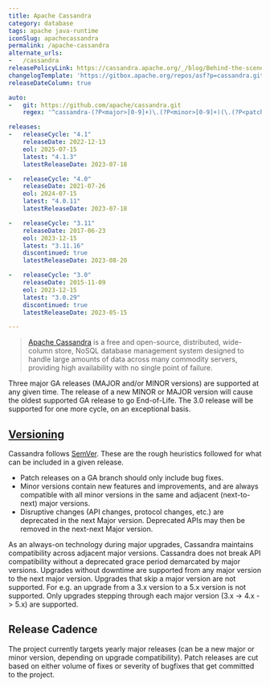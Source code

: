 ```yaml
---
title: Apache Cassandra
category: database
tags: apache java-runtime
iconSlug: apachecassandra
permalink: /apache-cassandra
alternate_urls:
-   /cassandra
releasePolicyLink: https://cassandra.apache.org/_/blog/Behind-the-scenes-of-an-Apache-Cassandra-Release.html
changelogTemplate: 'https://gitbox.apache.org/repos/asf?p=cassandra.git;a=blob_plain;f=NEWS.txt;hb=refs/tags/cassandra-__LATEST__'
releaseDateColumn: true

auto:
-   git: https://github.com/apache/cassandra.git
    regex: '^cassandra-(?P<major>[0-9]+)\.(?P<minor>[0-9]+)(\.(?P<patch>[0-9]+))?$'

releases:
-   releaseCycle: "4.1"
    releaseDate: 2022-12-13
    eol: 2025-07-15
    latest: "4.1.3"
    latestReleaseDate: 2023-07-18

-   releaseCycle: "4.0"
    releaseDate: 2021-07-26
    eol: 2024-07-15
    latest: "4.0.11"
    latestReleaseDate: 2023-07-18

-   releaseCycle: "3.11"
    releaseDate: 2017-06-23
    eol: 2023-12-15
    latest: "3.11.16"
    discontinued: true
    latestReleaseDate: 2023-08-20

-   releaseCycle: "3.0"
    releaseDate: 2015-11-09
    eol: 2023-12-15
    latest: "3.0.29"
    discontinued: true
    latestReleaseDate: 2023-05-15

---
```


> [Apache Cassandra](https://cassandra.apache.org) is a free and open-source, distributed,
> wide-column store, NoSQL database management system designed to handle large amounts of data
> across many commodity servers, providing high availability with no single point of failure.

Three major GA releases (MAJOR and/or MINOR versions) are supported at any given time. The release
of a new MINOR or MAJOR version will cause the oldest supported GA release to go End-of-Life.
The 3.0 release will be supported for one more cycle, on an exceptional basis.

## [Versioning](https://cassandra.apache.org/_/blog/Behind-the-scenes-of-an-Apache-Cassandra-Release.html)

Cassandra follows [SemVer](https://semver.org/). These are the rough heuristics followed for what
can be included in a given release.

- Patch releases on a GA branch should only include bug fixes.
- Minor versions contain new features and improvements, and are always compatible with all minor versions in the same and adjacent (next-to-next) major versions.
- Disruptive changes (API changes, protocol changes, etc.) are deprecated in the next Major version.  Deprecated APIs may then be removed in the next-next Major version.

As an always-on technology during major upgrades, Cassandra maintains compatibility across adjacent
major versions. Cassandra does not break API compatibility without a deprecated grace period
demarcated by major versions. Upgrades without downtime are supported from any major version to the
next major version. Upgrades that skip a major version are not supported. For e.g. an upgrade from
a 3.x version to a 5.x version is not supported. Only upgrades stepping through each major version
(3.x -> 4.x -> 5.x) are supported.

## Release Cadence

The project currently targets yearly major releases (can be a new major or minor version, depending
on upgrade compatibility). Patch releases are cut based on either volume of fixes or severity of
bugfixes that get committed to the project.
